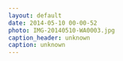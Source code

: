 ```yaml
---
layout: default
date: 2014-05-10 00-00-52
photo: IMG-20140510-WA0003.jpg
caption_header: unknown
caption: unknown
---
```

